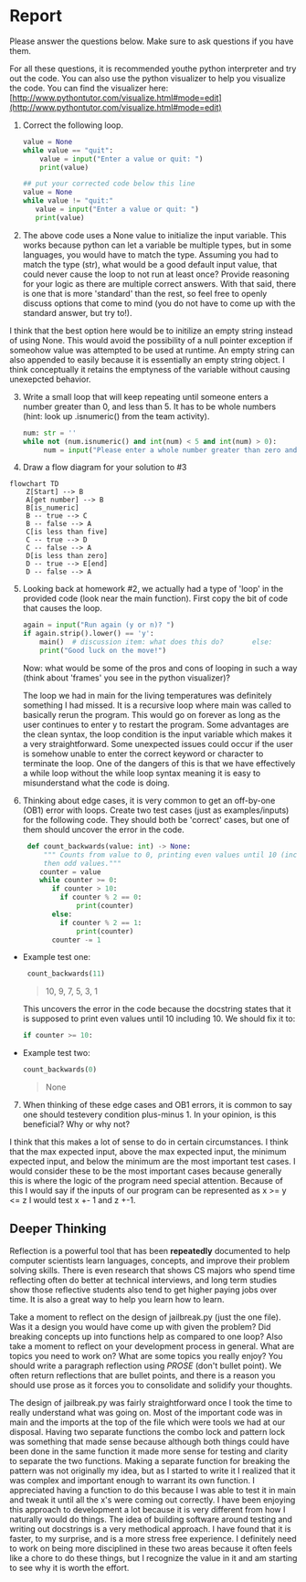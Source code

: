 # Report

Please answer the questions below. Make sure to ask questions if you have them. 


For all these questions, it is recommended youthe python interpreter and try out the code.  You can also use the python visualizer to help you visualize the code.  You can find the visualizer here: [http://www.pythontutor.com/visualize.html#mode=edit](http://www.pythontutor.com/visualize.html#mode=edit)


1. Correct the following loop.
   ```python
   value = None
   while value == "quit":
       value = input("Enter a value or quit: ")
       print(value)
   ```
    ```python
    ## put your corrected code below this line
    value = None
    while value != "quit:"
       value = input("Enter a value or quit: ")
       print(value)

    ```

2. The above code uses a None value to initialize the input variable. This works because python can let a variable be multiple types, but in some languages, you would have to match the type. Assuming you had to match the type (str), what would be a good default input value, that could never cause the loop to not run at least once? Provide reasoning for your logic as there are multiple correct answers. With that said, there is one that is more 'standard' than the rest, so feel free to openly discuss options that come to mind (you do not have to come up with the standard answer, but try to!). 

I think that the best option here would be to initilize an empty string instead of using None. This would avoid the possibility of a null pointer exception if someohow value was attempted to be used at runtime. An empty string can also appended to easily because it is essentially an empty string object. I think conceptually it retains the emptyness of the variable without causing unexepcted behavior.  

3. Write a small loop that will keep repeating until someone enters a number greater than 0, and less than 5. It has to be
whole numbers (hint: look up .isnumeric() from the team activity).

   ```python
   num: str = ''
   while not (num.isnumeric() and int(num) < 5 and int(num) > 0):
        num = input("Please enter a whole number greater than zero and less than five")

   ```

4. Draw a flow diagram for your solution to #3

```mermaid
flowchart TD
    Z[Start] --> B
    A[get number] --> B
    B[is_numeric] 
    B -- true --> C
    B -- false --> A
    C[is less than five]
    C -- true --> D
    C -- false --> A
    D[is less than zero]
    D -- true --> E[end]
    D -- false --> A
```

5. Looking back at homework #2, we actually had a type of 'loop' in the provided code (look near the main function). First copy the bit of code that causes the loop.
    ```python
    again = input("Run again (y or n)? ")
	if again.strip().lower() == 'y':
		main()  # discussion item: what does this do?		else:
		print("Good luck on the move!")
    ```
    Now: what would be some of the pros and cons of looping in such a way (think about 'frames' you see in the python visualizer)?

    The loop we had in main for the living temperatures was definitely something I had missed. It is a recursive loop where main was called to basically rerun the program. This would go on forever as long as the user continues to enter y to restart the program. Some advantages are the clean syntax, the loop condition is the input variable which makes it a very straightforward. Some unexpected issues could occur if the user is somehow unable to enter the correct keyword or character to terminate the loop. One of the dangers of this is that we have effectively a while loop without the while loop syntax meaning it is easy to misunderstand what the code is doing. 

6. Thinking about edge cases, it is very common to get an off-by-one (OB1) error with loops. 
   Create two test cases (just as examples/inputs) for the following code. They 
   should both be 'correct' cases, but one of them should uncover the error in the code.

   ```python
    def count_backwards(value: int) -> None:
        """ Counts from value to 0, printing even values until 10 (including 10), and 
        then odd values."""
       counter = value
       while counter >= 0:
          if counter > 10:
            if counter % 2 == 0:
                print(counter)
          else:
            if counter % 2 == 1:
                print(counter)
          counter -= 1
   ```

* Example test one:
   ```python
    count_backwards(11)
    ```
    > 10, 9, 7, 5, 3, 1

    This uncovers the error in the code because the docstring states that it is supposed to print even values until 10 including 10. We should fix it to:
    ```python
    if counter >= 10:
    ```

* Example test two:
    ```python   
    count_backwards(0)
    ```

    > None 

7. When thinking of these edge cases and OB1 errors, it is common to say one should testevery condition plus-minus 1. In your opinion, is this beneficial? Why or why not?

I think that this makes a lot of sense to do in certain circumstances. I think that the max expected input, above the max expected input, the minimum expected input, and below the minimum are the most important test cases. I would consider these to be the most important cases because generally this is where the logic of the program need special attention. Because of this I would say if the inputs of our program can be represented as x >= y <= z I would test x +- 1 and z +-1.

## Deeper Thinking

Reflection is a powerful tool that has been **repeatedly** documented to help computer scientists learn languages, concepts, and improve their problem solving skills. There is even research that shows CS majors who spend time reflecting often do better at technical interviews, and long term studies show those reflective students also tend to get higher paying jobs over time. It is also a great way to help you learn how to learn.

Take a moment to reflect on the design of jailbreak.py (just the one file). Was it a design you would have come up with given the problem? Did breaking concepts up into functions help as compared to one loop? Also take a moment to reflect on your development process in general. What are topics you need to work on? What are some topics you really enjoy?  You should write a paragraph reflection using *PROSE* (don't bullet point). We often return reflections that are bullet points, and there is a reason you should use prose as it forces you to consolidate and solidify your thoughts. 

The design of jailbreak.py was fairly straightforward once I took the time to really understand what was going on. Most of the important code was in main and the imports at the top of the file which were tools we had at our disposal. Having two separate functions the combo lock and pattern lock was something that made sense because although both things could have been done in the same function it made more sense for testing and clarity to separate the two functions. Making a separate function for breaking the pattern was not originally my idea, but as I started to write it I realized that it was complex and important enough to warrant its own function. I appreciated having a function to do this because I was able to test it in main and tweak it until all the x's were coming out correctly. I have been enjoying this approach to development a lot because it is very different from how I naturally would do things. The idea of building software around testing and writing out docstrings is a very methodical approach. I have found that it is faster, to my surprise, and is a more stress free experience. I definitely need to work on being more disciplined in these two areas because it often feels like a chore to do these things, but I recognize the value in it and am starting to see why it is worth the effort. 
